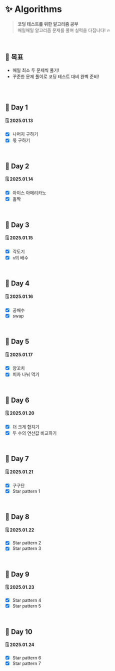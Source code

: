 # ✨ Algorithms

> **코딩 테스트를 위한 알고리즘 공부**  
> 매일매일 알고리즘 문제를 풀며 실력을 다집니다! 🔥

<br>

## 🎯 목표

- 매일 최소 두 문제씩 풀기!
- 꾸준한 문제 풀이로 코딩 테스트 대비 완벽 준비!

<br>
<br>

## 🌻 Day 1

#### 🗓️ 2025.01.13

- [x] 나머지 구하기
- [x] 몫 구하기

<br>

## 🌻 Day 2

#### 🗓️ 2025.01.14

- [x] 아이스 아메리카노
- [x] 홀짝

<br>

## 🌻 Day 3

#### 🗓️ 2025.01.15

- [x] 각도기
- [x] `n`의 배수

<br>

## 🌻 Day 4

#### 🗓️ 2025.01.16

- [x] 공배수
- [x] swap

<br>

## 🌻 Day 5

#### 🗓️ 2025.01.17

- [x] 양꼬치
- [x] 피자 나눠 먹기

<br>

## 🌻 Day 6

#### 🗓️ 2025.01.20

- [x] 더 크게 합치기
- [x] 두 수의 연산값 비교하기

<br>

## 🌻 Day 7

#### 🗓️ 2025.01.21

- [x] 구구단
- [x] Star pattern 1

<br>

## 🌻 Day 8

#### 🗓️ 2025.01.22

- [x] Star pattern 2
- [x] Star pattern 3

<br>

## 🌻 Day 9

#### 🗓️ 2025.01.23

- [x] Star pattern 4
- [x] Star pattern 5

<br>

## 🌻 Day 10

#### 🗓️ 2025.01.24

- [x] Star pattern 6
- [x] Star pattern 7

<br>
